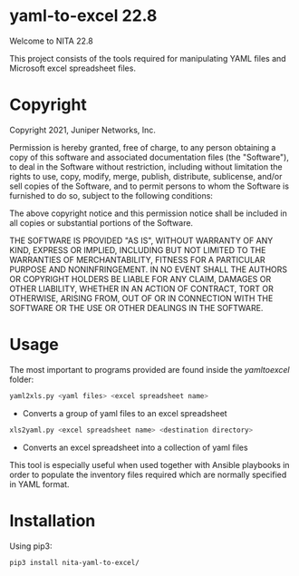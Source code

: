 # yaml-to-excel 22.8

Welcome to NITA 22.8

This project consists of the tools required for manipulating YAML files
and Microsoft excel spreadsheet files.

# Copyright

Copyright 2021, Juniper Networks, Inc.

Permission is hereby granted, free of charge, to any person obtaining a copy of this software and associated documentation files (the "Software"), to deal in the Software without restriction, including without limitation the rights to use, copy, modify, merge, publish, distribute, sublicense, and/or sell copies of the Software, and to permit persons to whom the Software is furnished to do so, subject to the following conditions:

The above copyright notice and this permission notice shall be included in all copies or substantial portions of the Software.

THE SOFTWARE IS PROVIDED "AS IS", WITHOUT WARRANTY OF ANY KIND, EXPRESS OR IMPLIED, INCLUDING BUT NOT LIMITED TO THE WARRANTIES OF MERCHANTABILITY, FITNESS FOR A PARTICULAR PURPOSE AND NONINFRINGEMENT. IN NO EVENT SHALL THE AUTHORS OR COPYRIGHT HOLDERS BE LIABLE FOR ANY CLAIM, DAMAGES OR OTHER LIABILITY, WHETHER IN AN ACTION OF CONTRACT, TORT OR OTHERWISE, ARISING FROM, OUT OF OR IN CONNECTION WITH THE SOFTWARE OR THE USE OR OTHER DEALINGS IN THE SOFTWARE.

# Usage
The most important to programs provided are found inside the *yamltoexcel* folder:

```bash
yaml2xls.py <yaml files> <excel spreadsheet name>
```
- Converts a group of yaml files to an excel spreadsheet

```bash
xls2yaml.py <excel spreadsheet name> <destination directory>
```
- Converts an excel spreadsheet into a collection of yaml files

This tool is especially useful when used together with Ansible playbooks in order to populate the inventory files required which are normally specified in YAML format.

# Installation

Using pip3:

`pip3 install nita-yaml-to-excel/`
